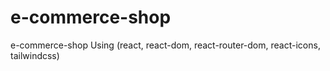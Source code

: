 # e-commerce-shop
e-commerce-shop Using (react, react-dom, react-router-dom, react-icons, tailwindcss)
